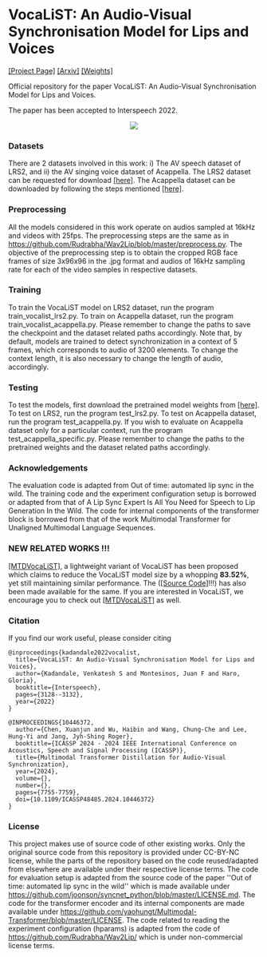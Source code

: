 # VocaLiST: An Audio-Visual Synchronisation Model for Lips and Voices
[[Project Page]](https://ipcv.github.io/VocaLiST/) [[Arxiv]](https://arxiv.org/abs/2204.02090) [[Weights]](https://drive.google.com/drive/folders/1-g4qHUNNcCZpmSqEflKMxPMvwnn9e88N?usp=sharing)

Official repository for the paper VocaLiST: An Audio-Visual Synchronisation Model for Lips and Voices. 

The paper has been accepted to Interspeech 2022.

<div class="center" style="text-align: center">
    <div class="center col-md-8" style="text-align: center">
        <img src="Vocalist_Illustration.png"/>
    </div>
</div>

### Datasets
There are 2 datasets involved in this work: i) The AV speech dataset of LRS2, 
and ii) the AV singing voice dataset of Acappella.
The LRS2 dataset can be requested for download [[here]](https://www.robots.ox.ac.uk/~vgg/data/lip_reading/lrs2.html).
The Acappella dataset can be downloaded by following the steps mentioned [[here]](https://ipcv.github.io/Acappella/acappella/).

### Preprocessing
All the models considered in this work operate on audios sampled at 16kHz 
and videos with 25fps. The preprocessing steps are the same as in 
https://github.com/Rudrabha/Wav2Lip/blob/master/preprocess.py. The objective 
of the preprocessing step is to obtain the cropped RGB face frames of size 3x96x96 
in the .jpg format and audios of 16kHz sampling rate for each of the video samples in respective datasets.

### Training
To train the VocaLiST model on LRS2 dataset, run the program train_vocalist_lrs2.py.
To train on Acappella dataset, run the program train_vocalist_acappella.py.
Please remember to change the paths to save the checkpoint and the dataset related paths accordingly.
Note that, by default, models are trained to detect synchronization in a context of 
5 frames, which corresponds to audio of 3200 elements. To change the 
context length, it is also necessary to change the length of audio, accordingly.


### Testing
To test the models, first download the pretrained model weights from [[here]](https://drive.google.com/drive/u/0/folders/1-g4qHUNNcCZpmSqEflKMxPMvwnn9e88N).
To test on LRS2, run the program test_lrs2.py. 
To test on Acappella dataset, run the program test_acappella.py.
If you wish to evaluate on Acappella dataset only for a particular context, 
run the program test_acappella_specific.py. Please remember to change the paths to the 
pretrained weights and the dataset related paths accordingly.

### Acknowledgements

The evaluation code is adapted from  Out of time: automated lip sync in the wild. 
The training  code and the experiment configuration setup is borrowed or adapted from that of A Lip Sync Expert Is All You Need for Speech to Lip Generation In the Wild.
The code for internal components of the transformer block is borrowed from
that of the work Multimodal Transformer for Unaligned Multimodal Language Sequences.

### NEW RELATED WORKS !!!

[[MTDVocaLiST]](https://arxiv.org/abs/2210.15563), a lightweight variant of VocaLiST has been proposed which claims to reduce the VocaLiST model size by a whopping **83.52%**, yet still maintaining similar performance. The ([[Source Code]](https://github.com/xjchenGit/MTDVocaLiST)!!!) has also been made available for the same. If you are interested in VocaLiST, we encourage you to check out [[MTDVocaLiST]](https://arxiv.org/abs/2210.15563) as well.


### Citation

If you find our work useful, please consider citing
```
@inproceedings{kadandale2022vocalist,
  title={VocaLiST: An Audio-Visual Synchronisation Model for Lips and Voices},
  author={Kadandale, Venkatesh S and Montesinos, Juan F and Haro, Gloria},
  booktitle={Interspeech},
  pages={3128--3132},
  year={2022}
}

@INPROCEEDINGS{10446372,
  author={Chen, Xuanjun and Wu, Haibin and Wang, Chung-Che and Lee, Hung-Yi and Jang, Jyh-Shing Roger},
  booktitle={ICASSP 2024 - 2024 IEEE International Conference on Acoustics, Speech and Signal Processing (ICASSP)}, 
  title={Multimodal Transformer Distillation for Audio-Visual Synchronization}, 
  year={2024},
  volume={},
  number={},
  pages={7755-7759},
  doi={10.1109/ICASSP48485.2024.10446372}
}
```

### License
This project makes use of source code of other existing works. 
Only the original source code from this repository is provided under CC-BY-NC license, 
while the parts of the repository based on the code reused/adapted from elsewhere 
are available under their respective license terms. 
The code for evaluation setup is adapted from the source code of the paper 
''Out of time: automated lip sync in the wild'' which is made available under https://github.com/joonson/syncnet_python/blob/master/LICENSE.md.
The code for the transformer encoder and its internal components are made available under https://github.com/yaohungt/Multimodal-Transformer/blob/master/LICENSE.
The code related to reading the experiment configuration (hparams) is adapted from the code of https://github.com/Rudrabha/Wav2Lip/
which is under non-commercial license terms. 
